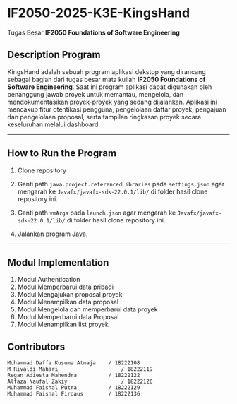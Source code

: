 # IF2050-2025-K3E-KingsHand
Tugas Besar **IF2050 Foundations of Software Engineering**

## **Description Program**
KingsHand adalah sebuah program aplikasi dekstop yang dirancang sebagai bagian dari tugas besar mata kuliah **IF2050 Foundations of Software Engineering**. Saat ini program aplikasi dapat digunakan oleh penanggung jawab proyek untuk memantau, mengelola, dan mendokumentasikan proyek-proyek yang sedang dijalankan. Aplikasi ini mencakup fitur otentikasi pengguna, pengelolaan daftar proyek, pengajuan dan pengelolaan proposal, serta tampilan ringkasan proyek secara keseluruhan melalui dashboard.

---

## **How to Run the Program**
1. Clone repository  

2. Ganti path `java.project.referencedLibraries` pada `settings.json` agar mengarah ke `Javafx/javafx-sdk-22.0.1/lib/` di folder hasil clone repository ini.

3. Ganti path `vmArgs` pada `launch.json` agar mengarah ke `Javafx/javafx-sdk-22.0.1/lib/` di folder hasil clone repository ini.

4. Jalankan program Java.


---

## **Modul Implementation**
1. Modul Authentication
2. Modul Memperbarui data pribadi
3. Modul Mengajukan proposal proyek
4. Modul Menampilkan data proposal
5. Modul Mengelola dan memperbarui data proyek
6. Modul Memperbarui data Proposal
7. Modul Menampilkan list proyek


## **Contributors**
	Muhammad Daffa Kusuma Atmaja	/ 18222108
	M Rivaldi Mahari			      	/ 18222119
	Regan Adiesta Mahendra		  	/ 18222122
	Alfaza Naufal Zakiy				    / 18222126
	Muhammad Faishal Putra		  	/ 18222129
	Muhammad Faishal Firdaus	  	/ 18222136
  

